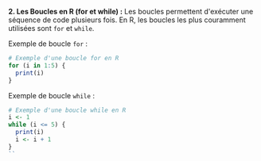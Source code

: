 
**2. Les Boucles en R (for et while) :**
Les boucles permettent d'exécuter une séquence de code plusieurs fois. En R, les boucles les plus couramment utilisées sont `for` et `while`.

Exemple de boucle `for` :

```R
# Exemple d'une boucle for en R
for (i in 1:5) {
  print(i)
}
```

Exemple de boucle `while` :

```R
# Exemple d'une boucle while en R
i <- 1
while (i <= 5) {
  print(i)
  i <- i + 1
}
``